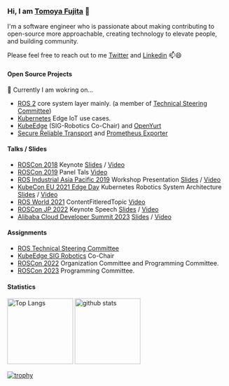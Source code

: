 ### Hi, I am [Tomoya Fujita](https://github.com/fujitatomoya) 👋

I'm a software engineer who is passionate about making contributing to open-source more approachable, creating technology to elevate people, and building community.

Please feel free to reach out to me [Twitter](https://twitter.com/TomoyaFujita1) and [Linkedin](https://www.linkedin.com/in/tomoya-fujita-5bb656b6/) 📫😄

#### Open Source Projects

🔭 Currently I am wokring on...

- [ROS 2](https://github.com/ros2) core system layer mainly. (a member of [Technical Steering Committee](https://docs.ros.org/en/rolling/The-ROS2-Project/Governance.html#technical-steering-committee-tsc))
- [Kubernetes](https://github.com/kubernetes) Edge IoT use cases.
- [KubeEdge](https://github.com/kubeedge) (SIG-Robotics Co-Chair) and [OpenYurt](https://github.com/openyurtio)
- [Secure Reliable Transport](https://github.com/Haivision/srt) and [Prometheus Exporter](https://github.com/Haivision/srt-prometheus-exporter)

#### Talks / Slides

- [ROSCon 2018](https://roscon.ros.org/2018/) Keynote [Slides](https://roscon.ros.org/2018/presentations/ROSCon2018_Aibo.pdf) / [Video](https://vimeo.com/293292255)
- [ROSCon 2019](https://roscon.ros.org/2019/) Panel Tals [Video](https://vimeo.com/378682623)
- [ROS Industrial Asia Pacific 2019](https://rosindustrial.org/events/2019/6/ric-ap-workshop-a3484) Workshop Presentation [Slides](https://static1.squarespace.com/static/51df34b1e4b08840dcfd2841/t/5fa38ccd2eaacb3ff89e1d91/1604553946290/1_7+TomoyaFujita_Sony.pdf) / [Video](https://www.youtube.com/watch?v=cAWgR1Lx-lw)
- [KubeCon EU 2021 Edge Day](https://www.youtube.com/watch?v=cAWgR1Lx-lw) Kubernetes Robotics System Architecture [Slides](https://static.sched.com/hosted_files/kubenetesedgedayeu21/36/KubernetesRoboticsEdgeClusterSystem_TomoyaFujita_4May_v1.pdf) / [Video](https://www.youtube.com/watch?v=rqyLd_AhXak&t)
- [ROS World 2021](https://roscon.ros.org/world/2021/) ContentFitleredTopic [Video](https://vimeo.com/649654533/c8104829db)
- [ROSCon JP 2022](https://roscon.jp/2022_en/) Keynote Speech [Slides](https://roscon.jp/2022/presentations/1a.pdf) / [Video](https://vimeo.com/781672486)
- [Alibaba Cloud Developer Summit 2023](https://www.alibabacloud.com/ja/developer/event/alibaba-cloud-developer-summit-2023) [Slides](https://www.slideshare.net/FujitaTomoya/20230110alibaba-cloud-developer-summitsonyv3pptx) / [Video](https://www.youtube.com/watch?v=XxUbtqUgu50&t=9332s)

#### Assignments

- [ROS Technical Steering Committee](https://docs.ros.org/en/rolling/The-ROS2-Project/Governance.html#technical-steering-committee-tsc)
- [KubeEdge SIG Robotics](https://github.com/kubeedge/community/tree/master/sig-robotics) Co-Chair
- [ROSCon 2022](https://roscon.ros.org/2022/) Organization Committee and Programming Committee.
- [ROSCon 2023](https://roscon.ros.org/2023/) Programming Committee.

#### Statistics

<p align="left"> 
  <img alt="Top Langs" height="150px" src="https://github-readme-stats.vercel.app/api/top-langs/?username=fujitatomoya&layout=compact&show_icons=true&theme=radical" />
  <img alt="github stats" height="150px" src="https://github-readme-stats.vercel.app/api?username=fujitatomoya&theme=radical&show_icons=ture" />
</p>

[![trophy](https://github-profile-trophy.vercel.app/?username=fujitatomoya&theme=radical&column=7
)](https://github.com/ryo-ma/github-profile-trophy)